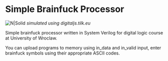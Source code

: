 # Simple Brainfuck Processor

![N|Solid](https://cdn.discordapp.com/attachments/628850852697866260/720739876605001809/unknown.png)
*simulated using digitaljs.tilk.eu*

Simple brainfuck processor written in System Verilog for digital logic course at University of Wroclaw.

You can upload programs to memory using in_data and in_valid input, enter brainfuck symbols using their appropriate ASCII codes.